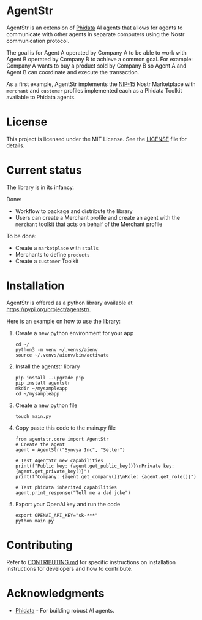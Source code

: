 AgentStr
========
AgentStr is an extension of [Phidata](https://www.phidata.com) AI agents that allows for agents to communicate with other agents in separate computers using the Nostr communication protocol.

The goal is for Agent A operated by Company A to be able to work with Agent B operated by Company B to achieve a common goal. For example: Company A wants to buy a product sold by Company B so Agent A and Agent B can coordinate and execute the transaction. 

As a first example, AgentStr implements the [NIP-15](https://github.com/nostr-protocol/nips/blob/master/15.md) Nostr Marketplace with `merchant` and `customer` profiles implemented each as a Phidata Toolkit available to Phidata agents. 

# License
This project is licensed under the MIT License. See the [LICENSE](LICENSE) file for details.

# Current status
The library is in its infancy.

Done:
- Workflow to package and distribute the library
- Users can create a Merchant profile and create an agent with the `merchant` toolkit that acts on behalf of the Merchant profile


To be done:
- Create a `marketplace` with `stalls`
- Merchants to define `products`
- Create a `customer` Toolkit

# Installation
AgentStr is offered as a python library available at https://pypi.org/project/agentstr/. 

Here is an example on how to use the library:

1. Create a new python environment for your app
    ```
    cd ~/
    python3 -m venv ~/.venvs/aienv
    source ~/.venvs/aienv/bin/activate
    ```
2. Install the agentstr library
    ```
    pip install --upgrade pip
    pip install agentstr
    mkdir ~/mysampleapp
    cd ~/mysampleapp
    ```
3. Create a new python file
    ```
    touch main.py
    ```
4. Copy paste this code to the main.py file
    ```
    from agentstr.core import AgentStr
    # Create the agent
    agent = AgentStr("Synvya Inc", "Seller")

    # Test AgentStr new capabilities
    print(f"Public key: {agent.get_public_key()}\nPrivate key: {agent.get_private_key()}")
    print(f"Company: {agent.get_company()}\nRole: {agent.get_role()}")

    # Test phidata inherited capabilities
    agent.print_response("Tell me a dad joke") 
    ```
5. Export your OpenAI key and run the code
    ```
    export OPENAI_API_KEY="sk-***"
    python main.py
    ```

# Contributing
Refer to [CONTRIBUTING.md](CONTRIBUTING.md) for specific instructions on installation instructions for developers and how to contribute.

# Acknowledgments
- [Phidata](https://www.phidata.com) - For building robust AI agents.
